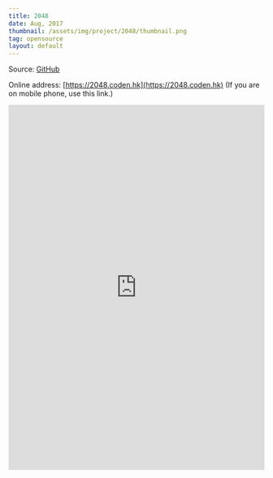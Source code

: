 ```yaml
---
title: 2048
date: Aug, 2017
thumbnail: /assets/img/project/2048/thumbnail.png
tag: opensource
layout: default
---
```


Source: [GitHub](https://github.com/coden-hk/2048)

Online address: [https://2048.coden.hk](https://2048.coden.hk) (If you are on mobile phone, use this link.)

<iframe style="width: 100%; height: min(calc(100vw / 4 * 3), 900px); border: none" src="https://2048.coden.hk"></iframe>
